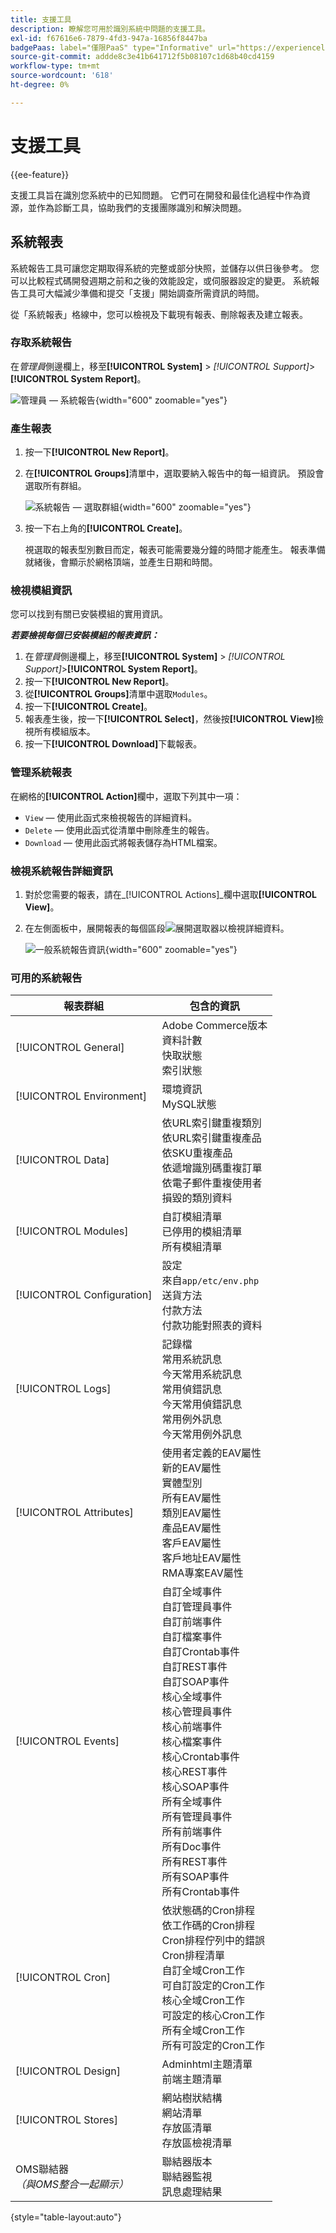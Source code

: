 ```yaml
---
title: 支援工具
description: 瞭解您可用於識別系統中問題的支援工具。
exl-id: f67616e6-7879-4fd3-947a-16856f8447ba
badgePaas: label="僅限PaaS" type="Informative" url="https://experienceleague.adobe.com/en/docs/commerce/user-guides/product-solutions" tooltip="僅適用於雲端專案(Adobe管理的PaaS基礎結構)和內部部署專案的Adobe Commerce 。"
source-git-commit: addde8c3e41b641712f5b08107c1d68b40cd4159
workflow-type: tm+mt
source-wordcount: '618'
ht-degree: 0%

---
```


# 支援工具

{{ee-feature}}

支援工具旨在識別您系統中的已知問題。 它們可在開發和最佳化過程中作為資源，並作為診斷工具，協助我們的支援團隊識別和解決問題。

## 系統報表

系統報告工具可讓您定期取得系統的完整或部分快照，並儲存以供日後參考。 您可以比較程式碼開發週期之前和之後的效能設定，或伺服器設定的變更。 系統報告工具可大幅減少準備和提交「支援」開始調查所需資訊的時間。

從「系統報表」格線中，您可以檢視及下載現有報表、刪除報表及建立報表。

### 存取系統報告

在&#x200B;_管理員_&#x200B;側邊欄上，移至&#x200B;**[!UICONTROL System]** > _[!UICONTROL Support]_>**[!UICONTROL System Report]**。

![管理員 — 系統報告](./assets/reports.png){width="600" zoomable="yes"}

### 產生報表

1. 按一下&#x200B;**[!UICONTROL New Report]**。

1. 在&#x200B;**[!UICONTROL Groups]**&#x200B;清單中，選取要納入報告中的每一組資訊。 預設會選取所有群組。

   ![系統報告 — 選取群組](./assets/report-create.png){width="600" zoomable="yes"}

1. 按一下右上角的&#x200B;**[!UICONTROL Create]**。

   視選取的報表型別數目而定，報表可能需要幾分鐘的時間才能產生。 報表準備就緒後，會顯示於網格頂端，並產生日期和時間。

### 檢視模組資訊

您可以找到有關已安裝模組的實用資訊。

**_若要檢視每個已安裝模組的報表資訊：_**

1. 在&#x200B;_管理員_&#x200B;側邊欄上，移至&#x200B;**[!UICONTROL System]** > _[!UICONTROL Support]_>**[!UICONTROL System Report]**。
1. 按一下&#x200B;**[!UICONTROL New Report]**。
1. 從&#x200B;**[!UICONTROL Groups]**&#x200B;清單中選取`Modules`。
1. 按一下&#x200B;**[!UICONTROL Create]**。
1. 報表產生後，按一下&#x200B;**[!UICONTROL Select]**，然後按&#x200B;**[!UICONTROL View]**&#x200B;檢視所有模組版本。
1. 按一下&#x200B;**[!UICONTROL Download]**&#x200B;下載報表。

### 管理系統報表

在網格的&#x200B;**[!UICONTROL Action]**&#x200B;欄中，選取下列其中一項：

- `View` — 使用此函式來檢視報告的詳細資料。
- `Delete` — 使用此函式從清單中刪除產生的報告。
- `Download` — 使用此函式將報表儲存為HTML檔案。

### 檢視系統報告詳細資訊

1. 對於您需要的報表，請在&#x200B;_[!UICONTROL Actions]_欄中選取&#x200B;**[!UICONTROL View]**。

1. 在左側面板中，展開報表的每個區段![展開選取器](../assets/icon-display-expand.png)以檢視詳細資料。

   ![一般系統報告資訊](./assets/report-information.png){width="600" zoomable="yes"}

### 可用的系統報告

| 報表群組 | 包含的資訊 |
| ------------ | -------------------- |
| [!UICONTROL General] | Adobe Commerce版本<br>資料計數<br>快取狀態<br>索引狀態 |
| [!UICONTROL Environment] | 環境資訊<br>MySQL狀態 |
| [!UICONTROL Data] | 依URL索引鍵重複類別<br>依URL索引鍵重複產品<br>依SKU重複產品<br>依遞增識別碼重複訂單<br>依電子郵件重複使用者<br>損毀的類別資料 |
| [!UICONTROL Modules] | 自訂模組清單<br>已停用的模組清單<br>所有模組清單 |
| [!UICONTROL Configuration] | 設定<br>來自`app/etc/env.php`<br>送貨方法<br>付款方法<br>付款功能對照表的資料 |
| [!UICONTROL Logs] | 記錄檔<br>常用系統訊息<br>今天常用系統訊息<br>常用偵錯訊息<br>今天常用偵錯訊息<br>常用例外訊息<br>今天常用例外訊息 |
| [!UICONTROL Attributes] | 使用者定義的EAV屬性<br>新的EAV屬性<br>實體型別<br>所有EAV屬性<br>類別EAV屬性<br>產品EAV屬性<br>客戶EAV屬性<br>客戶地址EAV屬性<br>RMA專案EAV屬性 |
| [!UICONTROL Events] | 自訂全域事件<br>自訂管理員事件<br>自訂前端事件<br>自訂檔案事件<br>自訂Crontab事件<br>自訂REST事件<br>自訂SOAP事件<br>核心全域事件<br>核心管理員事件<br>核心前端事件<br>核心檔案事件<br>核心Crontab事件<br>核心REST事件<br>核心SOAP事件<br>所有全域事件<br>所有管理員事件<br>所有前端事件<br>所有Doc事件<br>所有REST事件<br>所有SOAP事件<br>所有Crontab事件 |
| [!UICONTROL Cron] | 依狀態碼的Cron排程<br>依工作碼的Cron排程<br>Cron排程佇列中的錯誤<br>Cron排程清單<br>自訂全域Cron工作<br>可自訂設定的Cron工作<br>核心全域Cron工作<br>可設定的核心Cron工作<br>所有全域Cron工作<br>所有可設定的Cron工作 |
| [!UICONTROL Design] | Adminhtml主題清單<br>前端主題清單 |
| [!UICONTROL Stores] | 網站樹狀結構<br>網站清單<br>存放區清單<br>存放區檢視清單 |
| OMS聯結器&#x200B;<br>_（與OMS整合一起顯示）_ | 聯結器版本<br>聯結器監視<br>訊息處理結果 |

{style="table-layout:auto"}
